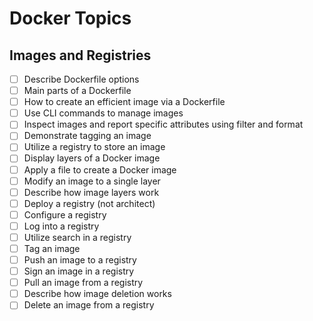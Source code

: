 Docker Topics
======

Images and Registries 
------
- [ ] Describe Dockerfile options
- [ ] Main parts of a Dockerfile
- [ ] How to create an efficient image via a Dockerfile
- [ ] Use CLI commands to manage images
- [ ] Inspect images and report specific attributes using filter and format
- [ ] Demonstrate tagging an image
- [ ] Utilize a registry to store an image
- [ ] Display layers of a Docker image
- [ ] Apply a file to create a Docker image
- [ ] Modify an image to a single layer
- [ ] Describe how image layers work
- [ ] Deploy a registry (not architect)
- [ ] Configure a registry
- [ ] Log into a registry
- [ ] Utilize search in a registry
- [ ] Tag an image
- [ ] Push an image to a registry
- [ ] Sign an image in a registry
- [ ] Pull an image from a registry
- [ ] Describe how image deletion works
- [ ] Delete an image from a registry